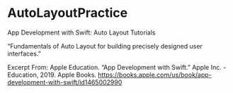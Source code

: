 # AutoLayoutPractice

App Development with Swift: Auto Layout Tutorials

“Fundamentals of Auto Layout for building precisely designed user interfaces.”

Excerpt From: Apple Education. “App Development with Swift.” Apple Inc. - Education, 2019. Apple Books. https://books.apple.com/us/book/app-development-with-swift/id1465002990
